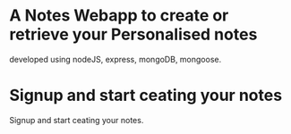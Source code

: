 # A Notes Webapp to create or retrieve your Personalised notes

developed using nodeJS, express, mongoDB, mongoose.

Signup and start ceating your notes
=======
Signup and start ceating your notes.